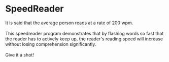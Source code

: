 # SpeedReader

It is said that the average person reads at a rate of 200 wpm.<br><br>
This speedreader program demonstrates that by flashing words so fast that the reader has to actively keep up, 
the reader's reading speed will increase without losing comprehension significantly. <br><br>
Give it a shot!
